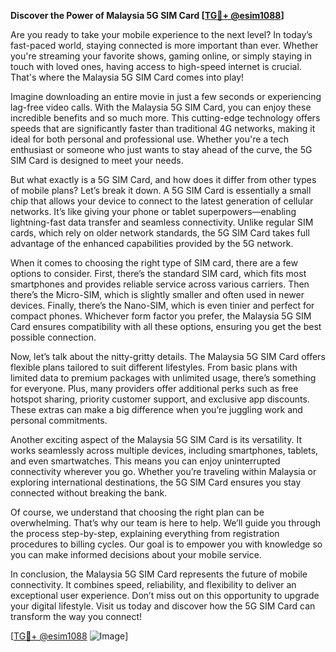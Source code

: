 **Discover the Power of Malaysia 5G SIM Card [[TG💪+ @esim1088](https://t.me/s/esim1088)]**

Are you ready to take your mobile experience to the next level? In today’s fast-paced world, staying connected is more important than ever. Whether you're streaming your favorite shows, gaming online, or simply staying in touch with loved ones, having access to high-speed internet is crucial. That's where the Malaysia 5G SIM Card comes into play! 

Imagine downloading an entire movie in just a few seconds or experiencing lag-free video calls. With the Malaysia 5G SIM Card, you can enjoy these incredible benefits and so much more. This cutting-edge technology offers speeds that are significantly faster than traditional 4G networks, making it ideal for both personal and professional use. Whether you're a tech enthusiast or someone who just wants to stay ahead of the curve, the 5G SIM Card is designed to meet your needs.

But what exactly is a 5G SIM Card, and how does it differ from other types of mobile plans? Let’s break it down. A 5G SIM Card is essentially a small chip that allows your device to connect to the latest generation of cellular networks. It’s like giving your phone or tablet superpowers—enabling lightning-fast data transfer and seamless connectivity. Unlike regular SIM cards, which rely on older network standards, the 5G SIM Card takes full advantage of the enhanced capabilities provided by the 5G network.

When it comes to choosing the right type of SIM card, there are a few options to consider. First, there’s the standard SIM card, which fits most smartphones and provides reliable service across various carriers. Then there’s the Micro-SIM, which is slightly smaller and often used in newer devices. Finally, there’s the Nano-SIM, which is even tinier and perfect for compact phones. Whichever form factor you prefer, the Malaysia 5G SIM Card ensures compatibility with all these options, ensuring you get the best possible connection.

Now, let’s talk about the nitty-gritty details. The Malaysia 5G SIM Card offers flexible plans tailored to suit different lifestyles. From basic plans with limited data to premium packages with unlimited usage, there’s something for everyone. Plus, many providers offer additional perks such as free hotspot sharing, priority customer support, and exclusive app discounts. These extras can make a big difference when you’re juggling work and personal commitments.

Another exciting aspect of the Malaysia 5G SIM Card is its versatility. It works seamlessly across multiple devices, including smartphones, tablets, and even smartwatches. This means you can enjoy uninterrupted connectivity wherever you go. Whether you’re traveling within Malaysia or exploring international destinations, the 5G SIM Card ensures you stay connected without breaking the bank.

Of course, we understand that choosing the right plan can be overwhelming. That’s why our team is here to help. We’ll guide you through the process step-by-step, explaining everything from registration procedures to billing cycles. Our goal is to empower you with knowledge so you can make informed decisions about your mobile service.

In conclusion, the Malaysia 5G SIM Card represents the future of mobile connectivity. It combines speed, reliability, and flexibility to deliver an exceptional user experience. Don’t miss out on this opportunity to upgrade your digital lifestyle. Visit us today and discover how the 5G SIM Card can transform the way you connect!

[[TG💪+ @esim1088](https://t.me/s/esim1088) ![Image](https://i.postimg.cc/Y0z9fWf4/image.png)]